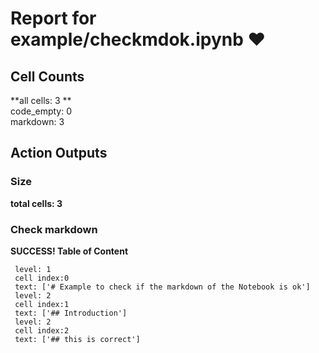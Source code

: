 # Report for example/checkmdok.ipynb ❤ 

## Cell Counts   
**all cells: 3 **  
code_empty: 0   
markdown: 3   

## Action Outputs

### Size
**total cells: 3**

### Check markdown
**SUCCESS! Table of Content**

 ```
  level: 1 
  cell index:0 
  text: ['# Example to check if the markdown of the Notebook is ok'] 
  level: 2 
  cell index:1 
  text: ['## Introduction'] 
  level: 2 
  cell index:2 
  text: ['## this is correct'] 
```

